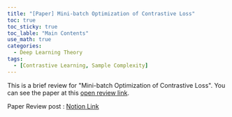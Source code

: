 ```yaml
---
title: "[Paper] Mini-batch Optimization of Contrastive Loss"
toc: true
toc_sticky: true
toc_lable: "Main Contents"
use_math: true
categories:
  - Deep Learning Theory
tags:
  - [Contrastive Learning, Sample Complexity]
---
```


This is a brief review for "Mini-batch Optimization of Contrastive Loss". You can see the paper at this [open review link](https://openreview.net/forum?id=7n2dNATSHeQ).


Paper Review post : [Notion Link](https://yejin109.notion.site/Mini-batch-Optimization-of-Contrastive-Loss-6d8b2529c44d4513a428b206346255ac?pvs=4)
